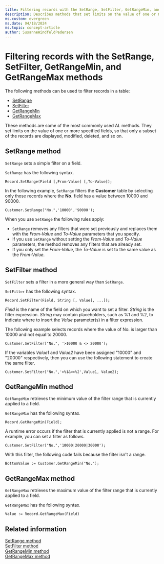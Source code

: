 ```yaml
---
title: Filtering records with the SetRange, SetFilter, GetRangeMin, and GetRangeMax methods
description: Describes methods that set limits on the value of one or more specified fields, so that only a subset of the records are displayed, modified, deleted, and so on. 
ms.custom: evergreen
ms.date: 04/18/2024
ms.topic: concept-article
author: SusanneWindfeldPedersen
---
```


# Filtering records with the SetRange, SetFilter, GetRangeMin, and GetRangeMax methods

The following methods can be used to filter records in a table:  

- [SetRange](#setrange-method)  
- [SetFilter](#setfilter-method)  
- [GetRangeMin](#getrangemin-method)  
- [GetRangeMax](#getrangemax-method)  

These methods are some of the most commonly used AL methods. They set limits on the value of one or more specified fields, so that only a subset of the records are displayed, modified, deleted, and so on.  

## SetRange method

`SetRange` sets a simple filter on a field.  

`SetRange` has the following syntax.  

```AL
Record.SetRange(Field [,From-Value] [,To-Value]);  
```  

In the following example, `SetRange` filters the **Customer** table by selecting only those records where the **No.** field has a value between 10000 and 90000.  

```AL
Customer.SetRange("No.",'10000','90000');  
```  

When you use `SetRange` the following rules apply:  

- `SetRange` removes any filters that were set previously and replaces them with the *From-Value* and *To-Value* parameters that you specify.  
- If you use `SetRange` without setting the *From-Value* and *To-Value* parameters, the method removes any filters that are already set.  
- If you only set the *From-Value*, the *To-Value* is set to the same value as the *From-Value*.  

## SetFilter method

`SetFilter` sets a filter in a more general way than `SetRange`.  

`SetFilter` has the following syntax.  

```AL
Record.SetFilter(Field, String [, Value], ...]);  
```  

*Field* is the name of the field on which you want to set a filter. *String* is the filter expression. *String* may contain placeholders, such as %1 and %2, to indicate where to insert the *Value* parameter\(s\) in a filter expression.  

The following example selects records where the value of No. is larger than 10000 and not equal to 20000.  

```AL
Customer.SetFilter("No.", '>10000 & <> 20000');  
```  

If the variables *Value1* and *Value2* have been assigned "10000" and "20000" respectively, then you can use the following statement to create the same filter.  

```AL 
Customer.SetFilter("No.",'>%1&<>%2',Value1, Value2);  
```  

## GetRangeMin method  

`GetRangeMin` retrieves the minimum value of the filter range that is currently applied to a field.  

`GetRangeMin` has the following syntax.  

```AL
Record.GetRangeMin(Field);  
```  

A runtime error occurs if the filter that is currently applied is not a range. For example, you can set a filter as follows.  

```AL
Customer.SetFilter("No.",'10000|20000|30000');  
```  

With this filter, the following code fails because the filter isn't a range.  

```AL
BottomValue := Customer.GetRangeMin("No.");  
```  

## GetRangeMax method

`GetRangeMax` retrieves the maximum value of the filter range that is currently applied to a field.  

`GetRangeMax` has the following syntax.  

```AL
Value := Record.GetRangeMax(Field)  
```

## Related information

[SetRange method](methods-auto/record/record-setrange-method.md)  
[SetFilter method](methods-auto/record/record-setfilter-method.md)    
[GetRangeMin method](methods-auto/record/record-getrangemin-method.md)  
[GetRangeMax method](methods-auto/record/record-getrangemax-method.md)  
